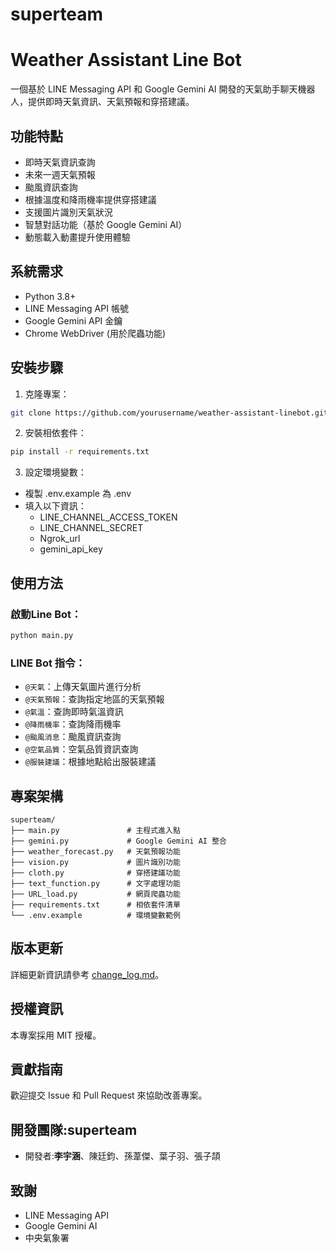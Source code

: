 # superteam
# Weather Assistant Line Bot

一個基於 LINE Messaging API 和 Google Gemini AI 開發的天氣助手聊天機器人，提供即時天氣資訊、天氣預報和穿搭建議。

## 功能特點

- 即時天氣資訊查詢
- 未來一週天氣預報
- 颱風資訊查詢
- 根據溫度和降雨機率提供穿搭建議
- 支援圖片識別天氣狀況
- 智慧對話功能（基於 Google Gemini AI）
- 動態載入動畫提升使用體驗

## 系統需求

- Python 3.8+
- LINE Messaging API 帳號
- Google Gemini API 金鑰
- Chrome WebDriver (用於爬蟲功能)

## 安裝步驟

1. 克隆專案：
```bash
git clone https://github.com/yourusername/weather-assistant-linebot.git
```

2. 安裝相依套件：
```bash
pip install -r requirements.txt
```

3. 設定環境變數：
- 複製 .env.example 為 .env
- 填入以下資訊：
    - LINE_CHANNEL_ACCESS_TOKEN
    - LINE_CHANNEL_SECRET
    - Ngrok_url
    - gemini_api_key


## 使用方法

### 啟動Line Bot：
```bash
python main.py
```
### LINE Bot 指令：
- `@天氣`：上傳天氣圖片進行分析
- `@天氣預報`：查詢指定地區的天氣預報
- `@氣溫`：查詢即時氣溫資訊
- `@降雨機率`：查詢降雨機率
- `@颱風消息`：颱風資訊查詢
- `@空氣品質`：空氣品質資訊查詢
- `@服裝建議`：根據地點給出服裝建議

## 專案架構
```
superteam/
├── main.py               # 主程式進入點
├── gemini.py             # Google Gemini AI 整合
├── weather_forecast.py   # 天氣預報功能
├── vision.py             # 圖片識別功能
├── cloth.py              # 穿搭建議功能
├── text_function.py      # 文字處理功能
├── URL_load.py           # 網頁爬蟲功能
├── requirements.txt      # 相依套件清單
└── .env.example          # 環境變數範例
```
## 版本更新
詳細更新資訊請參考 [change_log.md](change_log.md)。

## 授權資訊
本專案採用 MIT 授權。

## 貢獻指南
歡迎提交 Issue 和 Pull Request 來協助改善專案。

## 開發團隊:superteam
- 開發者:**李宇涵**、陳廷鈞、孫葦傑、葉子羽、張子頡

## 致謝
- LINE Messaging API
- Google Gemini AI
- 中央氣象署


